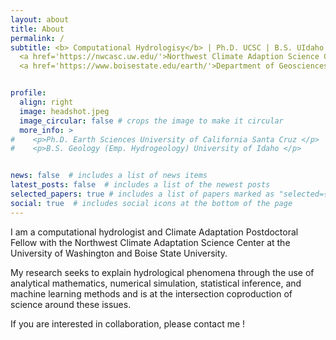 ```yaml
---
layout: about
title: About
permalink: /
subtitle: <b> Computational Hydrologisy</b> | Ph.D. UCSC | B.S. UIdaho <br>
  <a href='https://nwcasc.uw.edu/'>Northwest Climate Adaption Science Center, University of Washington</a><br>
  <a href='https://www.boisestate.edu/earth/'>Department of Geosciences, Boise State University</a>


profile:
  align: right
  image: headshot.jpeg
  image_circular: false # crops the image to make it circular
  more_info: >
#    <p>Ph.D. Earth Sciences University of California Santa Cruz </p>
#    <p>B.S. Geology (Emp. Hydrogeology) University of Idaho </p>


news: false  # includes a list of news items
latest_posts: false  # includes a list of the newest posts
selected_papers: true # includes a list of papers marked as "selected={true}"
social: true  # includes social icons at the bottom of the page
---
```



I am a computational hydrologist and Climate Adaptation Postdoctoral Fellow with the
Northwest Climate Adaptation Science Center at the University of Washington and Boise State University.

My research seeks to explain hydrological phenomena through the use of analytical mathematics, numerical simulation, statistical inference, and machine learning methods and is at the intersection coproduction of science around these issues.

If you are interested in collaboration, please contact me !
